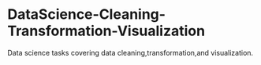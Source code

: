 # DataScience-Cleaning-Transformation-Visualization
Data science tasks covering data cleaning,transformation,and visualization.
